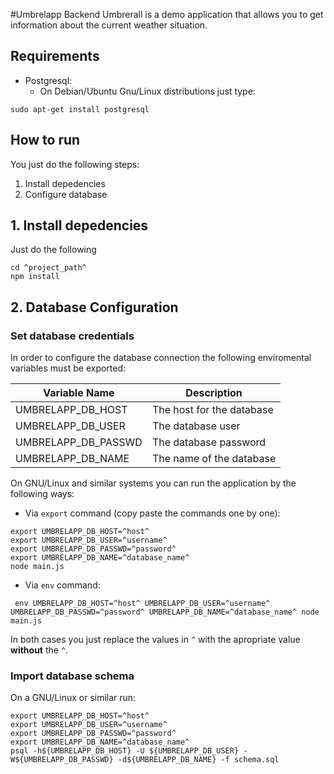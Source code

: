 #Umbrelapp Backend
Umbrerall is a demo application that allows you to get information about the current weather situation.

## Requirements
* Postgresql:
    * On Debian/Ubuntu Gnu/Linux distributions just type:

```
sudo apt-get install postgresql
```

## How to run

You just do the following steps:
1. Install depedencies
2. Configure database

## 1. Install depedencies
Just do the following

```
cd ^project_path^
npm install
```

## 2. Database Configuration

### Set database credentials

In order to configure the database connection the following enviromental variables must be exported:

Variable Name | Description
------------- | ------------
UMBRELAPP_DB_HOST | The host for the database
UMBRELAPP_DB_USER | The database user
UMBRELAPP_DB_PASSWD | The database password
UMBRELAPP_DB_NAME | The name of the database

On GNU/Linux and similar systems you can run the application by the following ways:

* Via `export` command (copy paste the commands one by one):

````
export UMBRELAPP_DB_HOST=^host^
export UMBRELAPP_DB_USER=^username^
export UMBRELAPP_DB_PASSWD=^password^
export UMBRELAPP_DB_NAME=^database_name^
node main.js
````
* Via `env` command:

````
 env UMBRELAPP_DB_HOST=^host^ UMBRELAPP_DB_USER=^username^ UMBRELAPP_DB_PASSWD=^password^ UMBRELAPP_DB_NAME=^database_name^ node main.js
````
In both cases you just replace the values in `^` with the apropriate value **without** the `^`.

### Import database schema
On a GNU/Linux or similar run:

```
export UMBRELAPP_DB_HOST=^host^
export UMBRELAPP_DB_USER=^username^
export UMBRELAPP_DB_PASSWD=^password^
export UMBRELAPP_DB_NAME=^database_name^
psql -h${UMBRELAPP_DB_HOST} -U ${UMBRELAPP_DB_USER} -W${UMBRELAPP_DB_PASSWD} -d${UMBRELAPP_DB_NAME} -f schema.sql
```
